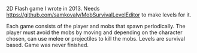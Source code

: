 2D Flash game I wrote in 2013.
Needs https://github.com/samkovaly/MobSurvivalLevelEditor to make levels for it.

Each game consists of the player and mobs that spawn periodically. The player must avoid the mobs by moving and depending on the character chosen, can use melee or projectiles to kill the mobs. Levels are survival based.
Game was never finished.
